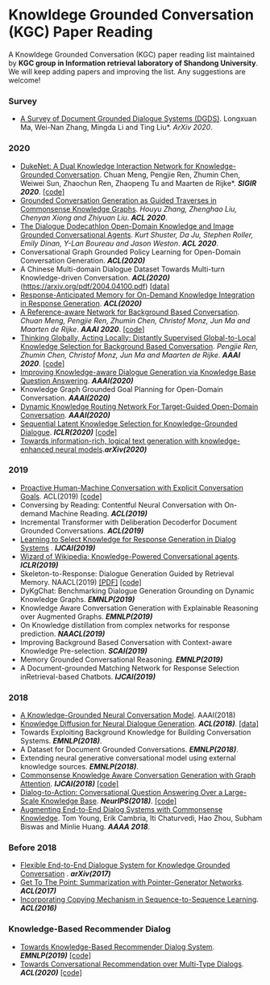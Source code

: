 # Knowldege Grounded Conversation (KGC) Paper Reading
A Knowldege Grounded Conversation (KGC) paper reading list maintained by **KGC group in Information retrieval laboratory of Shandong University**. We will keep adding papers and improving the list. Any suggestions are welcome!


### Survey
* [A Survey of Document Grounded Dialogue Systems (DGDS)](https://arxiv.org/abs/2004.13818?context=stat). 
  Longxuan Ma, Wei-Nan Zhang, Mingda Li and Ting Liu*. *ArXiv 2020*.

### 2020
* [DukeNet: A Dual Knowledge Interaction Network for Knowledge-Grounded Conversation](). 
  Chuan Meng, Pengjie Ren, Zhumin Chen, Weiwei Sun, Zhaochun Ren, Zhaopeng Tu and Maarten de Rijke*. ***SIGIR 2020***. [[code]](https://github.com/ChuanMeng/DukeNet)
* [Grounded Conversation Generation as Guided Traverses in Commonsense Knowledge Graphs](). *Houyu Zhang, Zhenghao Liu, Chenyan Xiong and Zhiyuan Liu*. ***ACL 2020***.
* [The Dialogue Dodecathlon Open-Domain Knowledge and Image Grounded Conversational Agents](). *Kurt Shuster, Da Ju, Stephen Roller, Emily Dinan, Y-Lan Boureau and Jason Weston*. ***ACL 2020***.
* Conversational Graph Grounded Policy Learning for Open-Domain Conversation Generation. ***ACL(2020)*** 
* A Chinese Multi-domain Dialogue Dataset Towards Multi-turn Knowledge-driven Conversation. ***ACL(2020)*** (https://arxiv.org/pdf/2004.04100.pdf) [[data]](https://github.com/thu-coai/KdConv) 
* [Response-Anticipated Memory for On-Demand Knowledge Integration in Response Generation](https://arxiv.org/abs/2005.06128). ***ACL(2020)***  
* [A Reference-aware Network for Background Based Conversation](https://arxiv.org/pdf/1908.06449.pdf). *Chuan Meng, Pengjie Ren, Zhumin Chen, Christof Monz, Jun Ma and Maarten de Rijke*. ***AAAI 2020***. [[code]](https://github.com/ChuanMeng/RefNet)
* [Thinking Globally, Acting Locally: Distantly Supervised Global-to-Local Knowledge Selection for Background Based Conversation](https://arxiv.org/pdf/1908.09528.pdf). *Pengjie Ren, Zhumin Chen, Christof Monz, Jun Ma and Maarten de Rijke*. ***AAAI 2020***. [[code]](https://github.com/PengjieRen/GLKS) 
* [Improving Knowledge-aware Dialogue Generation via Knowledge Base Question Answering](https://arxiv.org/abs/1912.07491). ***AAAI(2020)*** 
* Knowledge Graph Grounded Goal Planning for Open-Domain Conversation. ***AAAI(2020)***
* [Dynamic Knowledge Routing Network For Target-Guided Open-Domain Conversation](https://arxiv.org/abs/2002.01196). ***AAAI(2020)*** 
* [Sequential Latent Knowledge Selection for Knowledge-Grounded Dialogue](https://arxiv.org/abs/2002.07510?context=cs.CL). ***ICLR(2020)*** [[code]](https://github.com/bckim92/sequential-knowledge-transformer)
* [Towards information-rich, logical text generation with knowledge-enhanced neural models](https://arxiv.org/abs/2003.00814).***arXiv(2020)*** 

### 2019
* [Proactive Human-Machine Conversation with Explicit Conversation Goals](https://www.aclweb.org/anthology/P19-1369). ACL(2019)  [[code]](https://github.com/PaddlePaddle/Research/tree/master/NLP/ACL2019-DuConv) 
* Conversing by Reading: Contentful Neural Conversation with On-demand Machine Reading. ***ACL(2019)***
* Incremental Transformer with Deliberation Decoderfor Document Grounded Conversations. ***ACL(2019)***
* [Learning to Select Knowledge for Response Generation in Dialog Systems](https://www.ijcai.org/proceedings/2019/0706.pdf) . ***IJCAI(2019)*** 
* [Wizard of Wikipedia: Knowledge-Powered Conversational agents](https://arxiv.org/pdf/1811.01241.pdf). ***ICLR(2019)*** 
* Skeleton-to-Response: Dialogue Generation Guided by Retrieval Memory. NAACL(2019) [[PDF]](https://www.aclweb.org/anthology/N19-1124) [[code]](https://github.com/jcyk/Skeleton-to-Response) 
* DyKgChat: Benchmarking Dialogue Generation Grounding on Dynamic Knowledge Graphs. ***EMNLP(2019)***
* Knowledge Aware Conversation Generation with Explainable Reasoning over Augmented Graphs. ***EMNLP(2019)***
* On Knowledge distillation from complex networks for response prediction. ***NAACL(2019)***
* Improving Background Based Conversation with Context-aware Knowledge Pre-selection. ***SCAI(2019)***
* Memory Grounded Conversational Reasoning. ***EMNLP(2019)***
* A Document-grounded Matching Network for Response Selection inRetrieval-based Chatbots. ***IJCAI(2019)***


### 2018
* [A Knowledge-Grounded Neural Conversation Model](https://arxiv.org/abs/1702.01932v2). AAAI(2018)  
* [Knowledge Diffusion for Neural Dialogue Generation](https://www.aclweb.org/anthology/P18-1138). ***ACL(2018)***.  [[data]](https://github.com/liushuman/neural-knowledge-diffusion)
* Towards Exploiting Background Knowledge for Building Conversation Systems. ***EMNLP(2018)***.
* A Dataset for Document Grounded Conversations. ***EMNLP(2018)***.
* Extending neural generative conversational model using external knowledge sources. ***EMNLP(2018)***.
* [Commonsense Knowledge Aware Conversation Generation with Graph Attention](https://www.ijcai.org/proceedings/2018/0643.pdf). ***IJCAI(2018)***  [[code]](https://github.com/tuxchow/ccm) 
* [Dialog-to-Action: Conversational Question Answering Over a Large-Scale Knowledge Base](http://papers.nips.cc/paper/7558-dialog-to-action-conversational-question-answering-over-a-large-scale-knowledge-base.pdf). ***NeurIPS(2018)***. [[code]](https://github.com/guoday/Dialog-to-Action)
* [Augmenting End-to-End Dialog Systems with Commonsense Knowledge](http://coai.cs.tsinghua.edu.cn/hml/media/files/aaai2018-dialogue-commonsense.pdf). Tom Young, Erik Cambria, Iti Chaturvedi, Hao Zhou, Subham Biswas and Minlie Huang. ***AAAA 2018***.

### Before 2018
* [Flexible End-to-End Dialogue System for Knowledge Grounded Conversation](https://arxiv.org/pdf/1709.04264.pdf) . ***arXiv(2017)*** 
* [Get To The Point: Summarization with Pointer-Generator Networks](https://arxiv.org/abs/1704.04368). ***ACL(2017)***  
* [Incorporating Copying Mechanism in Sequence-to-Sequence Learning](https://arxiv.org/abs/1603.06393). ***ACL(2016)*** 

### Knowledge-Based Recommender Dialog
* [Towards Knowledge-Based Recommender Dialog System](https://www.aclweb.org/anthology/D19-1189.pdf). ***EMNLP(2019)*** [[code]](https://github.com/THUDM/KBRD) 
* [Towards Conversational Recommendation over Multi-Type Dialogs](https://arxiv.org/pdf/2005.03954.pdf). ***ACL(2020)*** [[code]](https://github.com/PaddlePaddle/Research/tree/master/NLP/ACL2020-DuRecDial)
